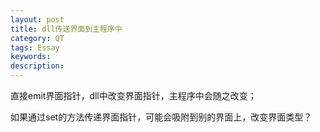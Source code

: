 ```yaml
---
layout: post
title: dll传送界面到主程序中
category: QT
tags: Essay
keywords: 
description: 
---
```


直接emit界面指针，dll中改变界面指针，主程序中会随之改变；

如果通过set的方法传递界面指针，可能会吸附到别的界面上，改变界面类型？
